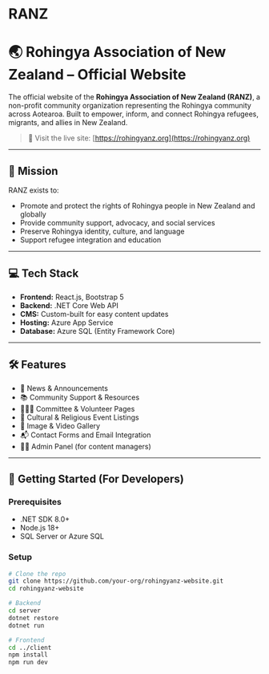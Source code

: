# RANZ
 
# 🌏 Rohingya Association of New Zealand – Official Website

The official website of the **Rohingya Association of New Zealand (RANZ)**, a non-profit community organization representing the Rohingya community across Aotearoa. Built to empower, inform, and connect Rohingya refugees, migrants, and allies in New Zealand.

> 🔗 Visit the live site: [https://rohingyanz.org](https://rohingyanz.org)

---

## 🧭 Mission

RANZ exists to:

- Promote and protect the rights of Rohingya people in New Zealand and globally
- Provide community support, advocacy, and social services
- Preserve Rohingya identity, culture, and language
- Support refugee integration and education

---

## 💻 Tech Stack

- **Frontend:** React.js, Bootstrap 5
- **Backend:** .NET Core Web API
- **CMS:** Custom-built for easy content updates
- **Hosting:** Azure App Service
- **Database:** Azure SQL (Entity Framework Core)

---

## 🛠 Features

- 📰 News & Announcements
- 📚 Community Support & Resources
- 🧑‍🤝‍🧑 Committee & Volunteer Pages
- 🕋 Cultural & Religious Event Listings
- 📸 Image & Video Gallery
- 📬 Contact Forms and Email Integration
- 🧑‍💻 Admin Panel (for content managers)

---

## 🔧 Getting Started (For Developers)

### Prerequisites

- .NET SDK 8.0+
- Node.js 18+
- SQL Server or Azure SQL

### Setup

```bash
# Clone the repo
git clone https://github.com/your-org/rohingyanz-website.git
cd rohingyanz-website

# Backend
cd server
dotnet restore
dotnet run

# Frontend
cd ../client
npm install
npm run dev
